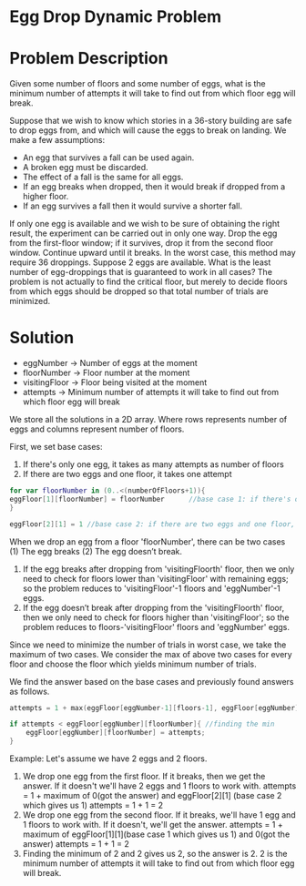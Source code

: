# Egg Drop Dynamic Problem

# Problem Description 

Given some number of floors and some number of eggs, what is the minimum number of attempts it will take to find out from which floor egg will break.

Suppose that we wish to know which stories in a 36-story building are safe to drop eggs from, and which will cause the eggs to break on landing. We make a few assumptions:

- An egg that survives a fall can be used again.
- A broken egg must be discarded.
- The effect of a fall is the same for all eggs.
- If an egg breaks when dropped, then it would break if dropped from a higher floor.
- If an egg survives a fall then it would survive a shorter fall.

If only one egg is available and we wish to be sure of obtaining the right result, the experiment can be carried out in only one way. Drop the egg from the first-floor window; if it survives, drop it from the second floor window. Continue upward until it breaks. In the worst case, this method may require 36 droppings. Suppose 2 eggs are available. What is the least number of egg-droppings that is guaranteed to work in all cases?
The problem is not actually to find the critical floor, but merely to decide floors from which eggs should be dropped so that total number of trials are minimized.

# Solution
- eggNumber -> Number of eggs at the moment
- floorNumber -> Floor number at the moment
- visitingFloor -> Floor being visited at the moment
- attempts -> Minimum number of attempts it will take to find out from which floor egg will break

We store all the solutions in a 2D array. Where rows represents number of eggs and columns represent number of floors. 

First, we set base cases:
1) If there's only one egg, it takes as many attempts as number of floors
2) If there are two eggs and one floor, it takes one attempt

```swift
for var floorNumber in (0..<(numberOfFloors+1)){
eggFloor[1][floorNumber] = floorNumber      //base case 1: if there's only one egg, it takes 'numberOfFloors' attempts
}

eggFloor[2][1] = 1 //base case 2: if there are two eggs and one floor, it takes one attempt
```

When we drop an egg from a floor 'floorNumber', there can be two cases (1) The egg breaks (2) The egg doesn’t break.

1) If the egg breaks after dropping from 'visitingFloorth' floor, then we only need to check for floors lower than 'visitingFloor' with remaining eggs; so the problem reduces to 'visitingFloor'-1 floors and 'eggNumber'-1 eggs.
2) If the egg doesn’t break after dropping from the 'visitingFloorth' floor, then we only need to check for floors higher than 'visitingFloor'; so the problem reduces to floors-'visitingFloor' floors and 'eggNumber' eggs.

Since we need to minimize the number of trials in worst case, we take the maximum of two cases. We consider the max of above two cases for every floor and choose the floor which yields minimum number of trials.

We find the answer based on the base cases and previously found answers as follows. 
```swift
attempts = 1 + max(eggFloor[eggNumber-1][floors-1], eggFloor[eggNumber][floorNumber-floors])//we add one taking into account the attempt we're taking at the moment

if attempts < eggFloor[eggNumber][floorNumber]{ //finding the min
    eggFloor[eggNumber][floorNumber] = attempts;
}
```
Example:
Let's assume we have 2 eggs and 2 floors.
1) We drop one egg from the first floor. If it breaks, then we get the answer. If it doesn't we'll have 2 eggs and 1 floors to work with.
    attempts = 1 + maximum of 0(got the answer) and eggFloor[2][1] (base case 2 which gives us 1)
    attempts = 1 + 1 = 2
2) We drop one egg from the second floor. If it breaks, we'll have 1 egg and 1 floors to work with. If it doesn't, we'll get the answer.
    attempts = 1 + maximum of eggFloor[1][1](base case 1 which gives us 1) and 0(got the answer)
    attempts = 1 + 1 = 2
3) Finding the minimum of 2 and 2 gives us 2, so the answer is 2. 
   2 is the minimum number of attempts it will take to find out from which floor egg will break.


